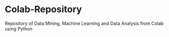 # Colab-Repository
Repository of Data Mining, Machine Learning and Data Analysis from Colab using Python
